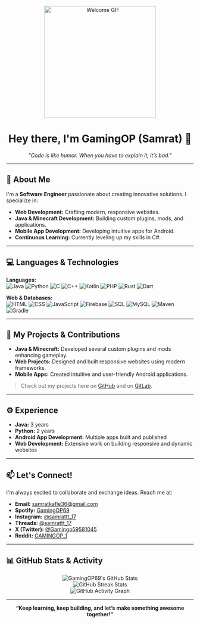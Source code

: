 <p align="center">
  <img src="https://media.giphy.com/media/du3J3cXyzhj75IOgvA/giphy.gif" width="300" alt="Welcome GIF"/>
</p>

<h1 align="center">Hey there, I'm GamingOP (Samrat) 👋</h1>

<p align="center"><i>
"Code is like humor. When you have to explain it, it’s bad."
</i></p>

---

## 🚀 About Me

I'm a **Software Engineer** passionate about creating innovative solutions. I specialize in:

- **Web Development:** Crafting modern, responsive websites.
- **Java & Minecraft Development:** Building custom plugins, mods, and applications.
- **Mobile App Development:** Developing intuitive apps for Android.
- **Continuous Learning:** Currently leveling up my skills in C#.

---

## 💻 Languages & Technologies

**Languages:**  
![Java](https://img.shields.io/badge/Java-ED8B00?style=flat-square&logo=java&logoColor=white)
![Python](https://img.shields.io/badge/Python-3776AB?style=flat-square&logo=python&logoColor=white)
![C](https://img.shields.io/badge/C-00599C?style=flat-square&logo=c&logoColor=white)
![C++](https://img.shields.io/badge/C++-00599C?style=flat-square&logo=cplusplus&logoColor=white)
![Kotlin](https://img.shields.io/badge/Kotlin-7F52FF?style=flat-square&logo=kotlin&logoColor=white)
![PHP](https://img.shields.io/badge/PHP-777BB4?style=flat-square&logo=php&logoColor=white)
![Rust](https://img.shields.io/badge/Rust-000000?style=flat-square&logo=rust&logoColor=white)
![Dart](https://img.shields.io/badge/Dart-0175C2?style=flat-square&logo=dart&logoColor=white)

**Web & Databases:**  
![HTML](https://img.shields.io/badge/HTML5-E34F26?style=flat-square&logo=html5&logoColor=white)
![CSS](https://img.shields.io/badge/CSS3-1572B6?style=flat-square&logo=css3&logoColor=white)
![JavaScript](https://img.shields.io/badge/JavaScript-F7DF1E?style=flat-square&logo=javascript&logoColor=black)
![Firebase](https://img.shields.io/badge/Firebase-FFCA28?style=flat-square&logo=firebase&logoColor=white)
![SQL](https://img.shields.io/badge/SQL-4479A1?style=flat-square&logo=mysql&logoColor=white)
![MySQL](https://img.shields.io/badge/MySQL-4479A1?style=flat-square&logo=mysql&logoColor=white)
![Maven](https://img.shields.io/badge/Maven-C71A36?style=flat-square&logo=apache-maven&logoColor=white)
![Gradle](https://img.shields.io/badge/Gradle-02303A?style=flat-square&logo=gradle&logoColor=white)

---

## 🌟 My Projects & Contributions

- **Java & Minecraft:** Developed several custom plugins and mods enhancing gameplay.
- **Web Projects:** Designed and built responsive websites using modern frameworks.
- **Mobile Apps:** Created intuitive and user-friendly Android applications.

> Check out my projects here on [GitHub](https://github.com/GamingOP69) and on [GitLab](https://gitlab.com/GamingOP69).

---

## ⚙️ Experience

- **Java:** 3 years
- **Python:** 2 years
- **Android App Development:** Multiple apps built and published
- **Web Development:** Extensive work on building responsive and dynamic websites

---

## 📫 Let's Connect!

I'm always excited to collaborate and exchange ideas. Reach me at:

- **Email:** [samratkafle36@gmail.com](mailto:samratkafle36@gmail.com)
- **Spotify:** [GamingOP69](https://open.spotify.com/user/GamingOP69)
- **Instagram:** [@samrattt_17](https://instagram.com/samrattt_17)
- **Threads:** [@samrattt_17](https://threads.net/@samrattt_17)
- **X (Twitter):** [@Gamingo59581045](https://twitter.com/Gamingo59581045)
- **Reddit:** [GAMINGOP_1](https://www.reddit.com/user/GAMINGOP_1)

---

## 📊 GitHub Stats & Activity

<p align="center">
  <img src="https://github-readme-stats.vercel.app/api?username=GamingOP69&show_icons=true&theme=radical" alt="GamingOP69's GitHub Stats"/>
  <br>
  <img src="https://github-readme-streak-stats.herokuapp.com/?user=GamingOP69&theme=radical" alt="GitHub Streak Stats"/>
  <br>
  <img src="https://github-readme-activity-graph.cyclic.app/graph?username=GamingOP69&theme=radical" alt="GitHub Activity Graph"/>
</p>

---

<p align="center">
  <b>“Keep learning, keep building, and let’s make something awesome together!”</b>
</p>
